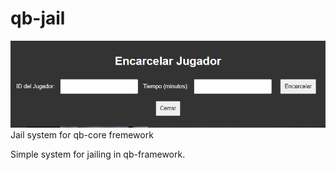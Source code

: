 # qb-jail
<img src="image.jpg" alt="qb-jail_preview">
Jail system for qb-core fremework

Simple system for jailing in qb-framework.